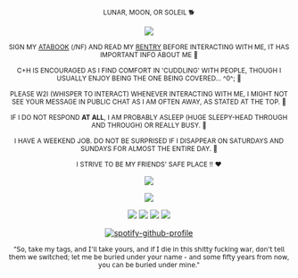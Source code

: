 <div align="center">

<sub> LUNAR,  MOON,  OR  SOLEIL  🐕

<div align="center">
  
![](https://komarev.com/ghpvc/?username=liittle-puppy&color=630800&label=HANDLERS)           
<div align="center">

<sub> SIGN  MY  [ATABOOK](https://lost-puppy.atabook.org/)  (/NF)  AND  READ  MY  [RENTRY](https://rentry.co/0130lostpup)  BEFORE  INTERACTING  WITH  ME,  IT  HAS  IMPORTANT  INFO  ABOUT  ME  🦷

<sub> C+H  IS  ENCOURAGED  AS  I  FIND  COMFORT  IN  'CUDDLING'  WITH  PEOPLE,  THOUGH  I  USUALLY  ENJOY  BEING  THE  ONE  BEING  COVERED...  ^0^;  🐾

<sub> PLEASE  W2I  (WHISPER  TO  INTERACT)  WHENEVER  INTERACTING  WITH  ME,  I  MIGHT  NOT  SEE  YOUR  MESSAGE  IN  PUBLIC  CHAT  AS  I  AM  OFTEN  AWAY,  AS  STATED  AT  THE  TOP.  🦴

<sub> IF  I  DO  NOT  RESPOND  **AT  ALL**,  I  AM  PROBABLY  ASLEEP  (HUGE  SLEEPY-HEAD  THROUGH  AND  THROUGH)  OR  REALLY  BUSY.  🥩

<sub> I  HAVE  A  WEEKEND  JOB.  DO  NOT  BE  SURPRISED  IF  I  DISAPPEAR  ON SATURDAYS  AND  SUNDAYS FOR  ALMOST  THE  ENTIRE  DAY.  🥎

<sub> I  STRIVE  TO  BE  MY  FRIENDS'  SAFE  PLACE  !!  ❤️

<div align="center">

![](https://files.catbox.moe/f7xcoq.png)

![](https://files.catbox.moe/3g336j.webp)

![](https://files.catbox.moe/pxv2cb.webp) ![](https://files.catbox.moe/bk6yx8.webp) ![](https://files.catbox.moe/j61onm.webp) ![](https://files.catbox.moe/dmhvw1.webp)

<div align="center">

[![spotify-github-profile](https://spotify-github-profile.kittinanx.com/api/view?uid=4pzyy4lk1j1oz6pdawgau0yaw&cover_image=true&theme=natemoo-re&show_offline=false&background_color=4d0000&interchange=false&bar_color=780000&bar_color_cover=true)](https://github.com/kittinan/spotify-github-profile)

<sub> "𝖲𝗈, 𝗍𝖺𝗄𝖾 𝗆𝗒 𝗍𝖺𝗀𝗌, 𝖺𝗇𝖽 𝖨'𝗅𝗅 𝗍𝖺𝗄𝖾 𝗒𝗈𝗎𝗋𝗌, 𝖺𝗇𝖽 𝗂𝖿 𝖨 𝖽𝗂𝖾 𝗂𝗇 𝗍𝗁𝗂𝗌 𝗌𝗁𝗂𝗍𝗍𝗒 𝖿𝗎𝖼𝗄𝗂𝗇𝗀 𝗐𝖺𝗋, 𝖽𝗈𝗇'𝗍 𝗍𝖾𝗅𝗅 𝗍𝗁𝖾𝗆 𝗐𝖾 𝗌𝗐𝗂𝗍𝖼𝗁𝖾𝖽; 𝗅𝖾𝗍 𝗆𝖾 𝖻𝖾 𝖻𝗎𝗋𝗂𝖾𝖽 𝗎𝗇𝖽𝖾𝗋 𝗒𝗈𝗎𝗋 𝗇𝖺𝗆𝖾 - 𝖺𝗇𝖽 𝗌𝗈𝗆𝖾 𝖿𝗂𝖿𝗍𝗒 𝗒𝖾𝖺𝗋𝗌 𝖿𝗋𝗈𝗆 𝗇𝗈𝗐, 𝗒𝗈𝗎 𝖼𝖺𝗇 𝖻𝖾 𝖻𝗎𝗋𝗂𝖾𝖽 𝗎𝗇𝖽𝖾𝗋 𝗆𝗂𝗇𝖾."
